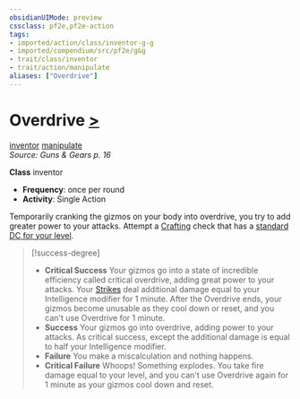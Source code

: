 ```yaml
---
obsidianUIMode: preview
cssclass: pf2e,pf2e-action
tags:
- imported/action/class/inventor-g-g
- imported/compendium/src/pf2e/g&g
- trait/class/inventor
- trait/action/manipulate
aliases: ["Overdrive"]
---
```

# Overdrive [>](chapter-9-playing-the-game.md#Actions "Single Action")
[inventor](rules/traits/inventor-g-g.md)  [manipulate](manipulate.md)  
*Source: Guns & Gears p. 16*  

**Class** inventor
- **Frequency**: once per round
- **Activity**: Single Action

Temporarily cranking the gizmos on your body into overdrive, you try to add greater power to your attacks. Attempt a [Crafting](../../compendium/skills.md#Crafting) check that has a [standard DC for your level](dcs-by-level.md).

> [!success-degree] 
> - **Critical Success** Your gizmos go into a state of incredible efficiency called critical overdrive, adding great power to your attacks. Your [Strikes](strike.md) deal additional damage equal to your Intelligence modifier for 1 minute. After the Overdrive ends, your gizmos become unusable as they cool down or reset, and you can't use Overdrive for 1 minute.
> - **Success** Your gizmos go into overdrive, adding power to your attacks. As critical success, except the additional damage is equal to half your Intelligence modifier.
> - **Failure** You make a miscalculation and nothing happens.
> - **Critical Failure** Whoops! Something explodes. You take fire damage equal to your level, and you can't use Overdrive again for 1 minute as your gizmos cool down and reset.